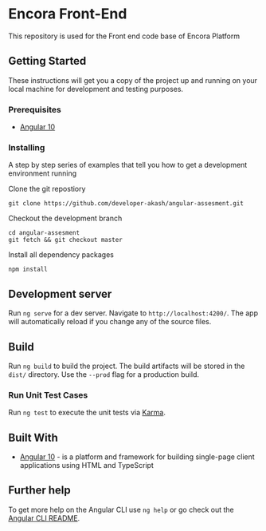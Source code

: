 
# Encora Front-End

This repository is used for the Front end code base of Encora Platform

## Getting Started

These instructions will get you a copy of the project up and running on your local machine for development and testing purposes.

### Prerequisites

-   [Angular 10](https://angular.io/)

### Installing

A step by step series of examples that tell you how to get a development environment running

Clone the git repostiory

    git clone https://github.com/developer-akash/angular-assesment.git

Checkout the development branch

    cd angular-assesment
    git fetch && git checkout master

Install all dependency packages

    npm install

## Development server

Run `ng serve` for a dev server. Navigate to `http://localhost:4200/`. The app will automatically reload if you change any of the source files.

## Build

Run `ng build` to build the project. The build artifacts will be stored in the `dist/` directory. Use the `--prod` flag for a production build.

### Run Unit Test Cases

Run `ng test` to execute the unit tests via [Karma](https://karma-runner.github.io).

## Built With

-   [Angular 10](https://angular.io/) - is a platform and framework for building single-page client applications using HTML and TypeScript

## Further help

To get more help on the Angular CLI use `ng help` or go check out the [Angular CLI README](https://github.com/angular/angular-cli/blob/master/README.md).
